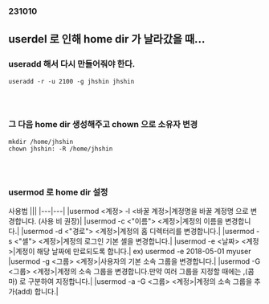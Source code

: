 ### 231010
## userdel 로 인해 home dir 가 날라갔을 때...
### useradd 해서 다시 만들어줘야 한다.
```
useradd -r -u 2100 -g jhshin jhshin
```
### <br/>

### 그 다음 home dir 생성해주고 chown 으로 소유자 변경
```
mkdir /home/jhshin
chown jhshin: -R /home/jhshin
```
### <br/>

### usermod 로 home dir 설정
사용법
|||
|---|---|
|usermod <계정> -l <바꿀 계정>|계정명을 바꿀 계정명 으로 변경합니다. (사용 비 권장)|
|usermod -c <"이름"> <계정>|계정의 이름을 변경합니다.|
|usermod -d <"경로"> <계정>|계정의 홈 디렉터리를 변경합니다.|
|usermod -s <"셸"> <계정>|계정의 로그인 기본 셸을 변경합니다.|
|usermod -e <날짜> <계정>|계정이 해당 날짜에 만료되도록 합니다.|
ex) usermod -e 2018-05-01 myuser
|usermod -g <그룹> <계정>|사용자의 기본 소속 그룹을 변경합니다.|
|usermod -G <그룹> <계정>|계정의 소속 그룹을 변경합니다.만약 여러 그룹을 지정할 때에는 ,(콤마) 로 구분하여 지정합니다.|
|usermod -a -G <그룹> <계정>|계정의 소속 그룹을 추가(add) 합니다.|
